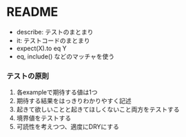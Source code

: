 # README
- describe: テストのまとまり
- it: テストコードのまとまり
- expect(X).to eq Y
- eq, include() などのマッチャを使う

### テストの原則
1. 各exampleで期待する値は1つ
1. 期待する結果をはっきりわかりやすく記述
1. 起きて欲しいことと起きてほしくないこと両方をテストする
1. 境界値をテストする
1. 可読性を考えつつ、適度にDRYにする
